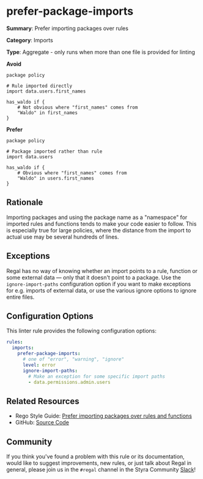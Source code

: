# prefer-package-imports

**Summary**: Prefer importing packages over rules

**Category**: Imports

**Type**: Aggregate - only runs when more than one file is provided for linting

**Avoid**
```rego
package policy

# Rule imported directly
import data.users.first_names

has_waldo if {
    # Not obvious where "first_names" comes from
    "Waldo" in first_names
}
```

**Prefer**
```rego
package policy

# Package imported rather than rule
import data.users

has_waldo if {
    # Obvious where "first_names" comes from
    "Waldo" in users.first_names
}
```

## Rationale

Importing packages and using the package name as a "namespace" for imported rules and functions tends to make your code
easier to follow. This is especially true for large policies, where the distance from the import to actual use may be
several hundreds of lines.

## Exceptions

Regal has no way of knowing whether an import points to a rule, function or some external data — only that it doesn't
point to a package. Use the `ignore-import-paths` configuration option if you want to make exceptions for e.g. imports
of external data, or use the various ignore options to ignore entire files.

## Configuration Options

This linter rule provides the following configuration options:

```yaml
rules:
  imports:
    prefer-package-imports:
      # one of "error", "warning", "ignore"
      level: error
      ignore-import-paths:
        # Make an exception for some specific import paths
        - data.permissions.admin.users
```

## Related Resources

- Rego Style Guide: [Prefer importing packages over rules and functions](https://github.com/StyraInc/rego-style-guide#prefer-importing-packages-over-rules-and-functions)
- GitHub: [Source Code](https://github.com/StyraInc/regal/blob/main/bundle/regal/rules/imports/prefer-package-imports/prefer_package_imports.rego)

## Community

If you think you've found a problem with this rule or its documentation, would like to suggest improvements, new rules,
or just talk about Regal in general, please join us in the `#regal` channel in the Styra Community
[Slack](https://inviter.co/styra)!
